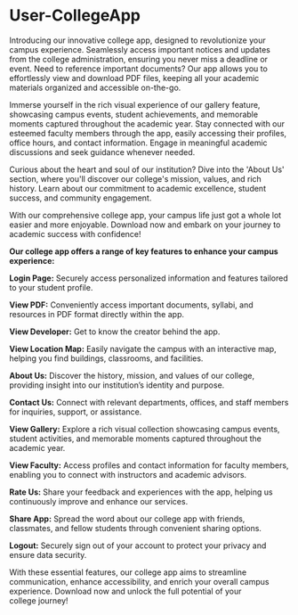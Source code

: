 # User-CollegeApp

Introducing our innovative college app, designed to revolutionize your campus experience. Seamlessly access important notices and updates from the college administration, ensuring you never miss a deadline or event. Need to reference important documents? Our app allows you to effortlessly view and download PDF files, keeping all your academic materials organized and accessible on-the-go.

Immerse yourself in the rich visual experience of our gallery feature, showcasing campus events, student achievements, and memorable moments captured throughout the academic year. Stay connected with our esteemed faculty members through the app, easily accessing their profiles, office hours, and contact information. Engage in meaningful academic discussions and seek guidance whenever needed.

Curious about the heart and soul of our institution? Dive into the 'About Us' section, where you'll discover our college's mission, values, and rich history. Learn about our commitment to academic excellence, student success, and community engagement.

With our comprehensive college app, your campus life just got a whole lot easier and more enjoyable. Download now and embark on your journey to academic success with confidence!


<b>Our college app offers a range of key features to enhance your campus experience:</b>

<b>Login Page:</b> Securely access personalized information and features tailored to your student profile.
 
<b>View PDF:</b> Conveniently access important documents, syllabi, and resources in PDF format directly within the app.

<b>View Developer:</b> Get to know the creator behind the app.
 
<b>View Location Map:</b> Easily navigate the campus with an interactive map, helping you find buildings, classrooms, and facilities.
 
<b>About Us:</b> Discover the history, mission, and values of our college, providing insight into our institution’s identity and purpose.
 
<b>Contact Us:</b> Connect with relevant departments, offices, and staff members for inquiries, support, or assistance.
 
<b>View Gallery:</b> Explore a rich visual collection showcasing campus events, student activities, and memorable moments captured throughout the academic year.
 
<b>View Faculty:</b> Access profiles and contact information for faculty members, enabling you to connect with instructors and academic advisors.
 
<b>Rate Us:</b> Share your feedback and experiences with the app, helping us continuously improve and enhance our services.
 
<b>Share App:</b> Spread the word about our college app with friends, classmates, and fellow students through convenient sharing options.
 
<b>Logout:</b> Securely sign out of your account to protect your privacy and ensure data security. 

With these essential features, our college app aims to streamline communication, enhance accessibility, and enrich your overall campus experience. Download now and unlock the full potential of your college journey!

